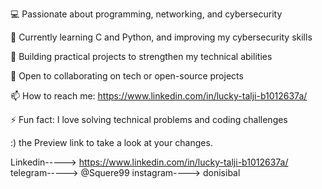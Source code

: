 
💻 Passionate about programming, networking, and cybersecurity

🌱 Currently learning C and Python, and improving my cybersecurity skills

🚀 Building practical projects to strengthen my technical abilities

🤝 Open to collaborating on tech or open-source projects

📫 How to reach me: https://www.linkedin.com/in/lucky-talji-b1012637a/

⚡️ Fun fact: I love solving technical problems and coding challenges

:) the Preview link to take a look at your changes.
 
Linkedin----->    https://www.linkedin.com/in/lucky-talji-b1012637a/
telegram----->    @Squere99
instagram---->    donisibal
